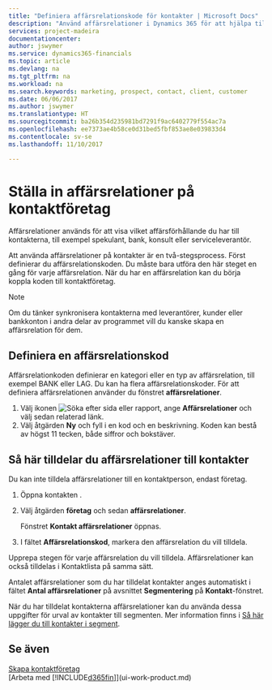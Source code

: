 ```yaml
---
title: "Definiera affärsrelationskode för kontakter | Microsoft Docs"
description: "Använd affärsrelationer i Dynamics 365 för att hjälpa till med marknadsföring och för att visa vilket affärsförhållande du har till potentiella kunder eller kunder, till exempel en bank eller serviceleverantör."
services: project-madeira
documentationcenter: 
author: jswymer
ms.service: dynamics365-financials
ms.topic: article
ms.devlang: na
ms.tgt_pltfrm: na
ms.workload: na
ms.search.keywords: marketing, prospect, contact, client, customer
ms.date: 06/06/2017
ms.author: jswymer
ms.translationtype: HT
ms.sourcegitcommit: ba26b354d235981bd7291f9ac6402779f554ac7a
ms.openlocfilehash: ee7373ae4b58ce0d31bed5fbf853ae8e039833d4
ms.contentlocale: sv-se
ms.lasthandoff: 11/10/2017

---
```

# <a name="setting-up-business-relations-on-contact-companies"></a>Ställa in affärsrelationer på kontaktföretag
Affärsrelationer används för att visa vilket affärsförhållande du har till kontakterna, till exempel spekulant, bank, konsult eller serviceleverantör.

Att använda affärsrelationer på kontakter är en två-stegsprocess. Först definierar du affärsrelationskoden. Du måste bara utföra den här steget en gång för varje affärsrelation. När du har en affärsrelation kan du börja koppla koden till kontaktföretag.

> [!NOTE]  
>   Om du tänker synkronisera kontakterna med leverantörer, kunder eller bankkonton i andra delar av programmet vill du kanske skapa en affärsrelation för dem.

## <a name="to-define-a-business-relation-code"></a>Definiera en affärsrelationskod
Affärsrelationkoden definierar en kategori eller en typ av affärsrelation, till exempel BANK eller LAG. Du kan ha flera affärsrelationskoder. För att definiera affärsrelationen använder du fönstret **affärsrelationer**.

1. Välj ikonen ![Söka efter sida eller rapport](media/ui-search/search_small.png "ikonen Söka efter sida eller rapport"), ange **Affärsrelationer** och välj sedan relaterad länk.
2. Välj åtgärden **Ny** och fyll i en kod och en beskrivning. Koden kan bestå av högst 11 tecken, både siffror och bokstäver.

## <a name="AssignBusRelContact"></a> Så här tilldelar du affärsrelationer till kontakter
Du kan inte tilldela affärsrelationer till en kontaktperson, endast företag.

1. Öppna kontakten .
2. Välj åtgärden **företag** och sedan **affärsrelationer**.

    Fönstret **Kontakt affärsrelationer** öppnas.
3. I fältet **Affärsrelationskod**, markera den affärsrelation du vill tilldela.

Upprepa stegen för varje affärsrelation du vill tilldela. Affärsrelationer kan också tilldelas i Kontaktlista på samma sätt.

Antalet affärsrelationer som du har tilldelat kontakter anges automatiskt i fältet **Antal affärsrelationer** på avsnittet **Segmentering** på **Kontakt**-fönstret.

När du har tilldelat kontakterna affärsrelationer kan du använda dessa uppgifter för urval av kontakter till segmenten. Mer information finns i [Så här lägger du till kontakter i segment](marketing-add-contact-segment.md).

## <a name="see-also"></a>Se även
[Skapa kontaktföretag](marketing-create-contact-companies.md)  
[Arbeta med [!INCLUDE[d365fin](includes/d365fin_md.md)]](ui-work-product.md)

